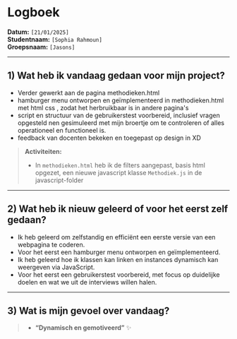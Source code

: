 # Logboek

**Datum:** `[21/01/2025]`  
**Studentnaam:** `[Sophia Rahmoun]`  
**Groepsnaam:** `[Jasons]`

---

## 1) Wat heb ik vandaag gedaan voor mijn project?

- Verder gewerkt aan de pagina methodieken.html
- hamburger menu ontworpen en geïmplementeerd in methodieken.html met html css , zodat het herbruikbaar is in andere pagina's
- script en structuur van de gebruikerstest voorbereid, inclusief vragen opgesteld nen gesimuleerd met mijn broertje om te controleren of alles operationeel en functioneel is.
- feedback van docenten bekeken en toegepast op design in XD

> **Activiteiten:**
>
> - In `methodieken.html` heb ik de filters aangepast, basis html opgezet, een nieuwe javascript klasse `Methodiek.js` in de javascript-folder

---

## 2) Wat heb ik nieuw geleerd of voor het eerst zelf gedaan?

- Ik heb geleerd om zelfstandig en efficiënt een eerste versie van een webpagina te coderen.
- Voor het eerst een hamburger menu ontworpen en geïmplementeerd.
- Ik heb geleerd hoe ik klassen kan linken en instances dynamisch kan weergeven via JavaScript.
- Voor het eerst een gebruikerstest voorbereid, met focus op duidelijke doelen en wat we uit de interviews willen halen.

---

## 3) Wat is mijn gevoel over vandaag?

> - **“Dynamisch en gemotiveerd”** ✨
